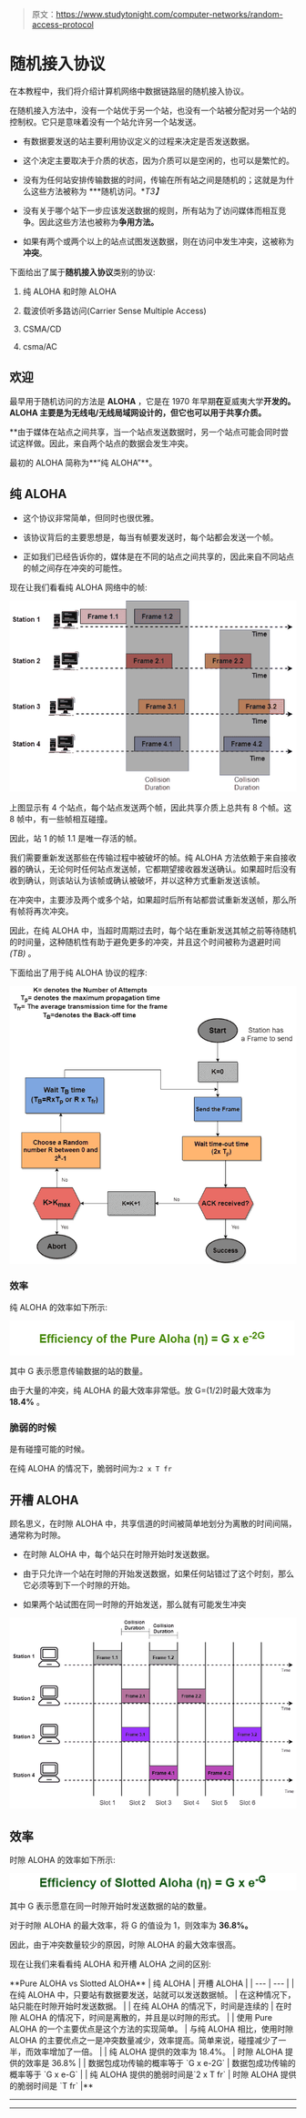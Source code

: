> 原文：<https://www.studytonight.com/computer-networks/random-access-protocol>

# 随机接入协议

在本教程中，我们将介绍计算机网络中数据链路层的随机接入协议。

在随机接入方法中，没有一个站优于另一个站，也没有一个站被分配对另一个站的控制权。它只是意味着没有一个站允许另一个站发送。

*   有数据要发送的站主要利用协议定义的过程来决定是否发送数据。

*   这个决定主要取决于介质的状态，因为介质可以是空闲的，也可以是繁忙的。

*   没有为任何站安排传输数据的时间，传输在所有站之间是随机的；这就是为什么这些方法被称为 ***随机访问。**T3】*

*   没有关于哪个站下一步应该发送数据的规则，所有站为了访问媒体而相互竞争。因此这些方法也被称为**争用方法。**

*   如果有两个或两个以上的站点试图发送数据，则在访问中发生冲突，这被称为**冲突**。

下面给出了属于**随机接入协议**类别的协议:

1.  纯 ALOHA 和时隙 ALOHA

2.  载波侦听多路访问(Carrier Sense Multiple Access)

3.  CSMA/CD

4.  csma/AC

## 欢迎

最早用于随机访问的方法是 **ALOHA** ，它是在 1970 年早期**在**夏威夷大学**开发的。ALOHA 主要是为无线电/无线局域网设计的，但它也可以用于共享介质。**

 **由于媒体在站点之间共享，当一个站点发送数据时，另一个站点可能会同时尝试这样做。因此，来自两个站点的数据会发生冲突。

最初的 ALOHA 简称为**“纯 ALOHA”**。

## 纯 ALOHA

*   这个协议非常简单，但同时也很优雅。

*   该协议背后的主要思想是，每当有帧要发送时，每个站都会发送一个帧。

*   正如我们已经告诉你的，媒体是在不同的站点之间共享的，因此来自不同站点的帧之间存在冲突的可能性。

现在让我们看看纯 ALOHA 网络中的帧:

![](img/94d97b1d71284495aa7f7ccacc79e713.png)

上图显示有 4 个站点，每个站点发送两个帧，因此共享介质上总共有 8 个帧。这 8 帧中，有一些帧相互碰撞。

因此，站 1 的帧 1.1 是唯一存活的帧。

我们需要重新发送那些在传输过程中被破坏的帧。纯 ALOHA 方法依赖于来自接收器的确认，无论何时任何站点发送帧，它都期望接收器发送确认。如果超时后没有收到确认，则该站认为该帧或确认被破坏，并以这种方式重新发送该帧。

在冲突中，主要涉及两个或多个站，如果超时后所有站都尝试重新发送帧，那么所有帧将再次冲突。

因此，在纯 ALOHA 中，当超时周期过去时，每个站在重新发送其帧之前等待随机的时间量，这种随机性有助于避免更多的冲突，并且这个时间被称为退避时间 *(TB)* 。

下面给出了用于纯 ALOHA 协议的程序:

![](img/7e3f45335c509aa723d9e302d9049617.png)

### 效率

纯 ALOHA 的效率如下所示:

![](img/3e1653f6801875ef451a19e5dfd79fcc.png)

其中 G 表示愿意传输数据的站的数量。

由于大量的冲突，纯 ALOHA 的最大效率非常低。放 G=(1/2)时最大效率为 **18.4%** 。

### 脆弱的时候

是有碰撞可能的时候。

在纯 ALOHA 的情况下，脆弱时间为:`2 x T fr`

## 开槽 ALOHA

顾名思义，在时隙 ALOHA 中，共享信道的时间被简单地划分为离散的时间间隔，通常称为时隙。

*   在时隙 ALOHA 中，每个站只在时隙开始时发送数据。

*   由于只允许一个站在时隙的开始发送数据，如果任何站错过了这个时刻，那么它必须等到下一个时隙的开始。

*   如果两个站试图在同一时隙的开始发送，那么就有可能发生冲突

![](img/4632ff7d4cc15826a876ac0be0818abc.png)

## 效率

时隙 ALOHA 的效率如下所示:

![](img/ff88dc46d4001f55b059f5ad7e5ce00e.png)

其中 G 表示愿意在同一时隙开始时发送数据的站的数量。

对于时隙 ALOHA 的最大效率，将 G 的值设为 1，则效率为 **36.8%。**

因此，由于冲突数量较少的原因，时隙 ALOHA 的最大效率很高。

现在让我们来看看纯 ALOHA 和开槽 ALOHA 之间的区别:

<caption>**Pure ALOHA vs Slotted ALOHA**</caption>
| 纯 ALOHA | 开槽 ALOHA |
| --- | --- |
| 在纯 ALOHA 中，只要站有数据要发送，站就可以发送数据帧。 | 在这种情况下，站只能在时隙开始时发送数据。 |
| 在纯 ALOHA 的情况下，时间是连续的 | 在时隙 ALOHA 的情况下，时间是离散的，并且是以时隙的形式。 |
| 使用 Pure ALOHA 的一个主要优点是这个方法的实现简单。 | 与纯 ALOHA 相比，使用时隙 ALOHA 的主要优点之一是冲突数量减少，效率提高。简单来说，碰撞减少了一半，而效率增加了一倍。 |
| 纯 ALOHA 提供的效率为 18.4%。 | 时隙 ALOHA 提供的效率是 36.8% |
| 数据包成功传输的概率等于 `G x e-2G` | 数据包成功传输的概率等于 `G x e-G` |
| 纯 ALOHA 提供的脆弱时间是`2 x T fr` | 时隙 ALOHA 提供的脆弱时间是 `T fr` |** 

* * *

* * *